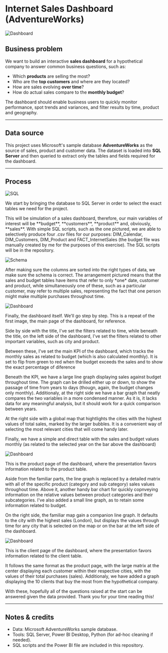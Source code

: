 # Internet Sales Dashboard (AdventureWorks) 
![Dashboard](https://github.com/user-attachments/assets/9845983e-87f2-47c7-b746-9666d7ee3d2a)

## Business problem
We want to build an interactive **sales dashboard** for a hypothetical company to answer common business questions, such as:

- Which **products** are selling the most?  
- Who are the **top customers** and where are they located?  
- How are sales evolving **over time**?  
- How do actual sales compare to the **monthly budget**?

The dashboard should enable business users to quickly monitor performance, spot trends and variances, and filter results by time, product and geography.

---

## Data source
This project uses Microsoft's sample database **AdventureWorks** as the source of sales, product and customer data. The dataset is loaded into **SQL Server** and then queried to extract only the tables and fields required for the dashboard.

---

## Process
![SQL](https://github.com/user-attachments/assets/64eac49d-94cd-41d2-a11a-7ae2f77bed51)
<p>
We start by bringing the database to SQL Server in order to select the exact tables we need for the project. 
</p>
<p>
This will be simulation of a sales dashboard, therefore, our main variables of interest will be **budget**, **customers**, **product** and, obviously, **sales**. With simple SQL scripts, such as the one pictured, we are able to selectively produce four .csv files for our purposes: DIM_Calendar, DIM_Customers, DIM_Product and FACT_InternetSales (the budget file was manually created by me for the purposes of this exercise). The SQL scripts will be in the repository.
</p>

![Schema](https://github.com/user-attachments/assets/d39e27e9-c581-44bd-9549-a7ad589ea694)

<p>
After making sure the columns are sorted into the right types of data, we make sure the schema is correct. The arrangement pictured means that the sales and budget tables have items that refer to only *one* date, customer and product, while simultaneously one of these, such as a particular customer, may refer to multiple sales, representing the fact that one person might make multiple purchases throughout time.
</p>

![Dashboard](https://github.com/user-attachments/assets/9845983e-87f2-47c7-b746-9666d7ee3d2a)

<p> Finally, the dashboard itself. We'll go step by step. This is a repeat of the first image, the main page of the dashboard, for reference.
</p>
<p>
Side by side with the title, I've set the filters related to time, while beneath the title, on the left side of the dashboard, I've set the filters related to other important variables, such as city and product.
</p>
<p>
Between these, I've set the main KPI of the dashboard, which tracks the monthly sales as related to budget (which is also calculated monthly). It is set to flip from green to red when the budget exceeds the sales and to show the exact percentage of diference  
</p>
<p>
Beneath the KPI, we have a large line graph displaying sales against budget throughout time. The graph can be drilled either up or down, to show the passage of time from years to days (thougn, again, the budget changes only monthly). Additionaly, at the right side we have a bar graph that neatly compares the two variables in a more condensed manner. As it is, it lacks data for any meaningful analysis, but it should work for a quick comparison between years.
</p>
<p>
At the right side with a global map that hightlights the cities with the highest values of total sales, marked by the larger bubbles. It is a convenient way of selecting the most relevant cities that will come handy later. 
</p>
<p>
Finally, we have a simple and direct table with the sales and budget values monthly (as related to the selected year on the bar above the dashboard) 
</p>

![Dashboard](https://github.com/user-attachments/assets/f18ddc27-977c-40b0-ad18-2ea90145155f)

<p>
This is the product page of the dashboard, where the presentation favors information related to the product table. 
</p>
<p>
Aside from the familiar parts, the line graph is replaced by a detailed matrix with all of the specific product (category and sub category) sales values throughout time. Above it, another handy bar chart for quickly copnveying information on the relative values between product categories and their subcategories. I've also added a small line graph, as to retain some information related to budget. 
</p>
<p>
On the right side, the familiar map gain a companion line graph. It defaults to the city with the highest sales (London), but displays the values through time for any city that is selected on the map or on the bar at the left side of the dashboard.
</p>

![Dashboard](https://github.com/user-attachments/assets/e4d5d845-b0c5-4f2b-b498-018d26de5d9d)

<p>
This is the client page of the dashboard, where the presentation favors information related to the client table. 
</p>
<p>
It follows the same format as the product page, with the large matrix at the center displaying each customer within their respective cities, with the values of their total purchases (sales). Additionaly, we have added a graph displaying the 10 clients that buy the most from the hypothetical company. 
</p>
<p>
With these, hopefully all of the questions raised at the start can be answered given the data provided. Thank you for your time reading this!
</p>

---

## Notes & credits
- Data: Microsoft AdventureWorks sample database.  
- Tools: SQL Server, Power BI Desktop, Python (for ad-hoc cleaning if needed).  
- SQL scripts and the Power BI file are included in this repository.
